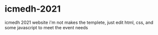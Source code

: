 # icmedh-2021
icmedh 2021 website
i'm not makes the templete, just edit html, css, and some javascript to meet the event needs
